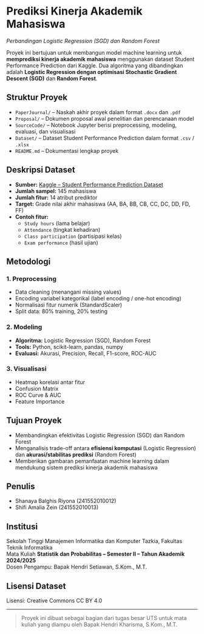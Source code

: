 # Prediksi Kinerja Akademik Mahasiswa  
*Perbandingan Logistic Regression (SGD) dan Random Forest*

Proyek ini bertujuan untuk membangun model machine learning untuk **memprediksi kinerja akademik mahasiswa** menggunakan dataset Student Performance Prediction dari Kaggle. Dua algoritma yang dibandingkan adalah **Logistic Regression dengan optimisasi Stochastic Gradient Descent (SGD)** dan **Random Forest**.  

## Struktur Proyek
- `PaperJournal/` – Naskah akhir proyek dalam format `.docx` dan `.pdf`  
- `Proposal/` – Dokumen proposal awal penelitian dan perencanaan model  
- `SourceCode/` – Notebook Jupyter berisi preprocessing, modeling, evaluasi, dan visualisasi  
- `Dataset/` – Dataset Student Performance Prediction dalam format `.csv` / `.xlsx`  
- `README.md` – Dokumentasi lengkap proyek  

## Deskripsi Dataset
- **Sumber:** [Kaggle – Student Performance Prediction Dataset](https://www.kaggle.com/datasets/prajwalkanade/student-performance-prediction-dataset?utm_source=)  
- **Jumlah sampel:** 145 mahasiswa  
- **Jumlah fitur:** 14 atribut prediktor  
- **Target:** Grade nilai akhir mahasiswa (AA, BA, BB, CB, CC, DC, DD, FD, FF)  
- **Contoh fitur:**  
  - `Study hours` (lama belajar)  
  - `Attendance` (tingkat kehadiran)  
  - `Class participation` (partisipasi kelas)  
  - `Exam performance` (hasil ujian)  

## Metodologi
### 1. Preprocessing
- Data cleaning (menangani missing values)  
- Encoding variabel kategorikal (label encoding / one-hot encoding)  
- Normalisasi fitur numerik (StandardScaler)  
- Split data: 80% training, 20% testing  

### 2. Modeling
- **Algoritma:** Logistic Regression (SGD), Random Forest  
- **Tools:** Python, scikit-learn, pandas, numpy  
- **Evaluasi:** Akurasi, Precision, Recall, F1-score, ROC-AUC  

### 3. Visualisasi
- Heatmap korelasi antar fitur  
- Confusion Matrix  
- ROC Curve & AUC  
- Feature Importance  

## Tujuan Proyek
- Membandingkan efektivitas Logistic Regression (SGD) dan Random Forest  
- Menganalisis trade-off antara **efisiensi komputasi** (Logistic Regression) dan **akurasi/stabilitas prediksi** (Random Forest)  
- Memberikan gambaran pemanfaatan machine learning dalam mendukung sistem prediksi kinerja akademik mahasiswa  

## Penulis
- Shanaya Balghis Riyona (241552010012)  
- Shifi Amalia Zein (241552010013)  

## Institusi
Sekolah Tinggi Manajemen Informatika dan Komputer Tazkia, Fakultas Teknik Informatika  
Mata Kuliah **Statistik dan Probabilitas – Semester II – Tahun Akademik 2024/2025**  
Dosen Pengampu: Bapak Hendri Setiawan, S.Kom., M.T.  

## Lisensi Dataset
Lisensi: Creative Commons CC BY 4.0  

---

> Proyek ini dibuat sebagai bagian dari tugas besar UTS untuk mata kuliah yang diampu oleh Bapak Hendri Kharisma, S.Kom., M.T.
